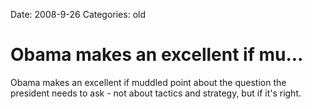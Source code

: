 Date: 2008-9-26
Categories: old

# Obama makes an excellent if mu...

Obama makes an excellent if muddled point about the question the president needs to ask - not about tactics and strategy, but if it's right.
